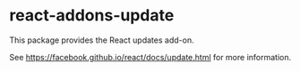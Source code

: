 # react-addons-update

This package provides the React updates add-on.

See <https://facebook.github.io/react/docs/update.html> for more information.